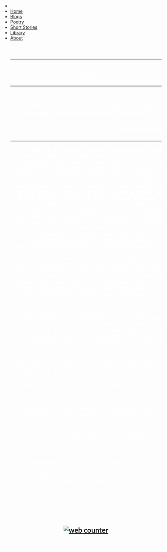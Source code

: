 
<html lang="en">
<head>
<link rel="stylesheet" type= "text/css" href="main.css" />
<script src="java.js" type="text/javascript"></script>
<link rel=" icon" href="/4.ICO" type="image/x-icon"/>
<link rel="shortcut icon" href="/4.ICO" type="image/x-icon"/>
<meta name="description" content="A personal website made for sharing various things such as blogs, drawings books and some personal creations.
 Read, enjoy and get an insight on the topics."/>
<meta property="og:image" content="https://i.imgur.com/9CMg5kw.png">
<link rel="apple-touch-icon" sizes="152x152" href="/apple-touch-icon-152x152-precomposed.png"/>
<link rel="apple-touch-icon" sizes="120x120" href="/apple-touch-icon-120x120-precomposed.png"/>
</head>
<title>
Home | Divyanshu Shares
</title>
<body>
<nav id="ddmenu">
    <div class="menu-icon"></div>
    <ul>
        <li class="full-width">
           <li class="active" class="no-sub"><a class="top-heading" href="https://divyanshushares.github.io">Home</a></li>
        <li  class="no-sub"><a class="top-heading" href="https://divyanshushares.github.io/Blogs">Blogs</a></li>
<li class="no-sub"><a class="top-heading" href="https://divyanshushares.github.io/Poetry">Poetry</a></li>
<li class="no-sub"><a class="top-heading" href="https://divyanshushares.github.io/Poetry">Short Stories</a></li>
<li class="no-sub"><a class="top-heading" href="https://divyanshushares.github.io/Poetry">Library</a></li>
<li class="no-sub"><a class="top-heading" href="https://divyanshushares.github.io/Poetry">About</a></li>
        
    
    
<div style="padding-center">
	<meta charset="UTF=8">
 <h3 align="center">
    <font face="Lato" color ="#ffffff">
    <br> 
           <hr><h1> HOME </h1><hr>
	     <h3><b><i>“To feel today what one felt yesterday isn’t to feel - it’s to remember today what was felt yesterday, to be today’s living corpse of what yesterday was lived and lost.”</i></b></h3>
<h3 align="right">
	  <font face="Lato" color ="#ffffff"></font>
	   <p>~ Fernando Pessoa</p>
		  <h3 align="center">
	  <font face="Lato" color ="#ffffff"><hr>
	  
	  <p> This is a personal student website with the purpose of sharing Blogs, Poetry, Short Stories and the Books, both which I‘ve read and are in my bucket list. The blogs contain personal views on different topics which can be from any subject from Politics, Psychology to the day to day experiences and further opinion formation.</p>
	  <p>The Poetry section contains poems written by me and from my favourite poets. These include mostly Despair, Existential and Love poems.  Short Stories section contains only the originals by me. The Library section contains both, already read books and bucketed list of books. I intend to share the book reviews sooner or later. You can download the listed books too.</p>
	  <p> I hope that you’ll find the content interesting, entertaining and thought provoking.</p>
		  <p> The website is also a simile of archive, living life and at the same time noting down the experiences with some introspection and learnings making it fun and entertaining. What is better than learning new stuff mixed with the fiction? Obviously, the conscience is needed to distinguish both (fiction and conventional reality) apart. Questioning and trying to find the answers is and should be the pursuit of this life and it has been the goal of all human history besides other things but the newness and the progress comes only with the creativity and curiosity and only to those who seek truth. There is a famous quote from Naturalist Henry David Thoreau “Rather than love, than money, than fame, give me truth”   It is not just a quote but an inspiration for many. Everything will perish in the end even the dust will face annihilation, then why do we care so much about the trivial concepts and feelings. Why is this universe the way it is and why it is at all? Is there any universe at all or just an illusion? </p>
		  
   	  <p>The aspects of content may vary but majorly the topics are going to be Historical, Psychological, Philosophical, Melancholic, Pessimistic, Dystopian and Existential. THe serving of the website will contain the personal views mixed with the facts and the content derived from the authors(in short opinion). The aim is to provide opinions with a good understanding and without any bias. The content is free and without any ads.   </p>
			
	   <p>Thankyou for visiting the website, I hope you will like it and enjoy reading here, Please have a look at the published content and don’t forget to give the feedback. </p><hr>
		
              
                 <meta charset="UTF=8">
 <h3 align="center">
    <font face="Lato" color ="#ffffff">
             
			  <p> (Visitor Counter)  <p>
			 
			 
<a href="https://www.hitwebcounter.com" target="_blank">
<img src="https://hitwebcounter.com/counter/counter.php?page=8021325&style=0010&nbdigits=5&type=ip&initCount=0" title="Free Counter" Alt="web counter"   border="0" /></a>      
         
      <br/>
